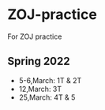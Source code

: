 # ZOJ-practice
For ZOJ practice
## Spring 2022 
- 5-6,March: 1T & 2T
- 12,March: 3T
- 25,March: 4T & 5

